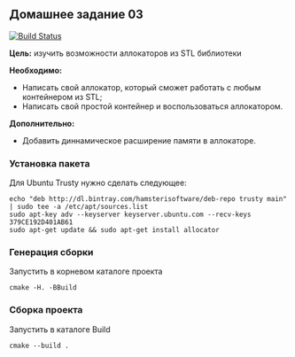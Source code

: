 ## Домашнее задание 03

[![Build Status](https://travis-ci.org/ithamsteri/homework_03.svg?branch=master)](https://travis-ci.org/ithamsteri/homework_03)

**Цель:** изучить возможности аллокаторов из STL библиотеки

**Необходимо:**
* Написать свой аллокатор, который сможет работать с любым контейнером из STL;
* Написать свой простой контейнер и воспользоваться аллокатором.

**Дополнительно:**
* Добавить диннамическое расширение памяти в аллокаторе.

### Установка пакета

Для Ubuntu Trusty нужно сделать следующее:

```shell
echo "deb http://dl.bintray.com/hamsterisoftware/deb-repo trusty main" | sudo tee -a /etc/apt/sources.list
sudo apt-key adv --keyserver keyserver.ubuntu.com --recv-keys 379CE192D401AB61
sudo apt-get update && sudo apt-get install allocator
```

### Генерация сборки

Запустить в корневом каталоге проекта

```shell
cmake -H. -BBuild
```

### Сборка проекта

Запустить в каталоге Build

```shell
cmake --build .
```
